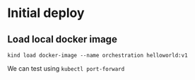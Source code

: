 # Initial deploy

## Load local docker image

```
kind load docker-image --name orchestration helloworld:v1
```

We can test using `kubectl port-forward`

